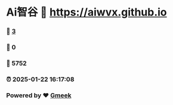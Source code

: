 # Ai智谷 :link: https://aiwvx.github.io 
### :page_facing_up: [3](https://aiwvx.github.io/tag.html) 
### :speech_balloon: 0 
### :hibiscus: 5752 
### :alarm_clock: 2025-01-22 16:17:08 
### Powered by :heart: [Gmeek](https://github.com/Meekdai/Gmeek)
